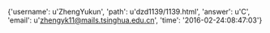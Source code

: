 {'username': u'ZhengYukun', 'path': u'dzd1139/1139.html', 'answer': u'C', 'email': u'zhengyk11@mails.tsinghua.edu.cn', 'time': '2016-02-24:08:47:03'}